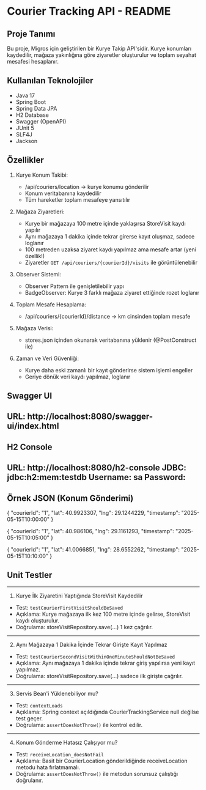 
Courier Tracking API - README
=============================

Proje Tanımı
------------
Bu proje, Migros için geliştirilen bir Kurye Takip API'sidir.
Kurye konumları kaydedilir, mağaza yakınlığına göre ziyaretler oluşturulur ve toplam seyahat mesafesi hesaplanır.

Kullanılan Teknolojiler
-----------------------
- Java 17
- Spring Boot
- Spring Data JPA
- H2 Database
- Swagger (OpenAPI)
- JUnit 5
- SLF4J
- Jackson

Özellikler
----------
1. Kurye Konum Takibi:
    - /api/couriers/location → kurye konumu gönderilir
    - Konum veritabanına kaydedilir
    - Tüm hareketler toplam mesafeye yansıtılır

2. Mağaza Ziyaretleri:
    - Kurye bir mağazaya 100 metre içinde yaklaşırsa StoreVisit kaydı yapılır
    - Aynı mağazaya 1 dakika içinde tekrar girerse kayıt oluşmaz, sadece loglanır
    - 100 metreden uzaksa ziyaret kaydı yapılmaz ama mesafe artar (yeni özellik!)
    - Ziyaretler `GET /api/couriers/{courierId}/visits` ile görüntülenebilir

3. Observer Sistemi:
    - Observer Pattern ile genişletilebilir yapı
    - BadgeObserver: Kurye 3 farklı mağaza ziyaret ettiğinde rozet loglanır

4. Toplam Mesafe Hesaplama:
    - /api/couriers/{courierId}/distance → km cinsinden toplam mesafe

5. Mağaza Verisi:
    - stores.json içinden okunarak veritabanına yüklenir (@PostConstruct ile)

6. Zaman ve Veri Güvenliği:
    - Kurye daha eski zamanlı bir kayıt gönderirse sistem işlemi engeller
    - Geriye dönük veri kaydı yapılmaz, loglanır

Swagger UI
----------
URL: http://localhost:8080/swagger-ui/index.html
---------------------------------------------------------
H2 Console
----------
URL: http://localhost:8080/h2-console
JDBC: jdbc:h2:mem:testdb
Username: sa
Password:
---------------------------------------------------------
Örnek JSON (Konum Gönderimi)
-----------------------------
{
"courierId": "1",
"lat": 40.9923307,
"lng": 29.1244229,
"timestamp": "2025-05-15T10:00:00"
}

{
"courierId": "1",
"lat": 40.986106,
"lng": 29.1161293,
"timestamp": "2025-05-15T10:05:00"
}

{
"courierId": "1",
"lat": 41.0066851,
"lng": 28.6552262,
"timestamp": "2025-05-15T10:10:00"
}


Unit Testler
-------------

---------------------------------------------------------
1. Kurye İlk Ziyaretini Yaptığında StoreVisit Kaydedilir
- Test: `testCourierFirstVisitShouldBeSaved`
- Açıklama: Kurye mağazaya ilk kez 100 metre içinde gelirse, StoreVisit kaydı oluşturulur.
- Doğrulama: storeVisitRepository.save(...) 1 kez çağrılır.

---------------------------------------------------------
2. Aynı Mağazaya 1 Dakika İçinde Tekrar Girişte Kayıt Yapılmaz

- Test: `testCourierSecondVisitWithinOneMinuteShouldNotBeSaved`
- Açıklama: Aynı mağazaya 1 dakika içinde tekrar giriş yapılırsa yeni kayıt yapılmaz.
- Doğrulama: storeVisitRepository.save(...) sadece ilk girişte çağrılır.

---------------------------------------------------------
3. Servis Bean'i Yüklenebiliyor mu?
- Test: `contextLoads`
- Açıklama: Spring context açıldığında CourierTrackingService null değilse test geçer.
- Doğrulama: `assertDoesNotThrow()` ile kontrol edilir.

---------------------------------------------------------
4. Konum Gönderme Hatasız Çalışıyor mu?
- Test: `receiveLocation_doesNotFail`
- Açıklama: Basit bir CourierLocation gönderildiğinde receiveLocation metodu hata fırlatmamalı.
- Doğrulama: `assertDoesNotThrow()` ile metodun sorunsuz çalıştığı doğrulanır.

